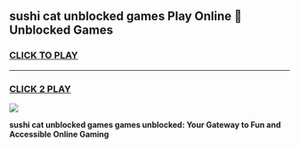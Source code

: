 
## sushi cat unblocked games Play Online 👋 Unblocked Games
<h3>
<a href="https://premium.freeplayer.one?title=sushi_cat_unblocked_games&ref=19F">CLICK TO PLAY</a></h3>
<hr>

<h3>
<a href="https://premium.freeplayer.one?title=sushi_cat_unblocked_games&ref=19F">CLICK 2 PLAY</a>
  
</h3>

<a href="https://premium.freeplayer.one?title=sushi_cat_unblocked_games&ref=19F"><img src="https://clearcache.store/games.png"></a>


**sushi cat unblocked games games unblocked: Your Gateway to Fun and Accessible Online Gaming**
